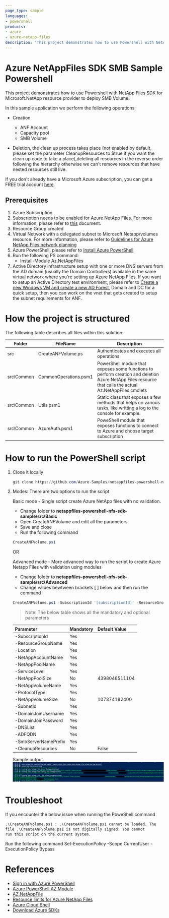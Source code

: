 ```yaml
---
page_type: sample
languages:
- powershell
products:
- azure
- azure-netapp-files
description: "This project demonstrates how to use Powershell with NetApp Files SDK for Microsoft.NetApp resource provider to deploy SMB Volume."
---
```


# Azure NetAppFiles SDK SMB Sample Powershell

This project demonstrates how to use Powershell with NetApp Files SDK for Microsoft.NetApp resource provider to deploy SMB Volume.

In this sample application we perform the following operations:

* Creation
  * ANF Account
  * Capacity pool 
  * SMB Volume  
 
* Deletion, the clean up process takes place (not enabled by default, please set the parameter CleanupResources to $true if you want the clean up code to take a place),deleting all resources in the reverse order following the hierarchy otherwise we can't remove resources that have nested resources still live.


If you don't already have a Microsoft Azure subscription, you can get a FREE trial account [here](http://go.microsoft.com/fwlink/?LinkId=330212).

## Prerequisites

1. Azure Subscription
1. Subscription needs to be enabled for Azure NetApp Files. For more information, please refer to [this](https://docs.microsoft.com/azure/azure-netapp-files/azure-netapp-files-register#waitlist) document.
1. Resource Group created
1. Virtual Network with a delegated subnet to Microsoft.Netapp/volumes resource. For more information, please refer to [Guidelines for Azure NetApp Files network planning](https://docs.microsoft.com/en-us/azure/azure-netapp-files/azure-netapp-files-network-topologies)
1. Azure PowerShell, please refer to [Install Azure PowerShell](https://docs.microsoft.com/en-us/powershell/azure/install-az-ps?view=azps-4.8.0)
1. Run the following PS command:
	* Install-Module Az.NetAppFiles
1. Active Directory infrastructure setup with one or more DNS servers from the AD domain (usually the Domain Controllers) available in the same virtual network where you're setting up Azure NetApp Files. If you want to setup an Active Directory test environment, please refer to [Create a new Windows VM and create a new AD Forest](https://github.com/Azure/azure-quickstart-templates/tree/master/active-directory-new-domain#create-a-new-windows-vm-and-create-a-new-ad-forest-domain-and-dc), Domain and DC for a quick setup, then you can work on the vnet that gets created to setup the subnet requirements for ANF.

# How the project is structured

The following table describes all files within this solution:

| Folder     | FileName                | Description                                                                                                                         												 |
|------------|-------------------------|-------------------------------------------------------------------------------------------------------------------------------------------------------------------------------------|
| src        | CreateANFVolume.ps      | Authenticates and executes all operations                                                                                           												 |
| src\Common | CommonOperations.psm1   | PowerShell module that exposes some functions to perform creation and deletion Azure NetApp Files resource that calls the actual Az.NetAppFiles cmdlets							 |
| src\Common | Utils.psm1              | Static class that exposes a few methods that helps on various tasks, like writting a log to the console for example.                												 |
| src\Common | AzureAuth.psm1	       | PoweShell module that exposes functions to connect to Azure and choose target subscription                                          												 |

# How to run the PowerShell script

1. Clone it locally
    ```powershell
    git clone https://github.com/Azure-Samples/netappfiles-powershell-nfs-sdk-sample.git
    ```
	
1. Modes: There are two options to run the script

	Basic mode - Single script create Azure NetApp files with no validation.
	 * Change folder to **netappfiles-powershell-nfs-sdk-sample\src\Basic**
	 * Open CreateANFVolume and edit all the parameters
	 * Save and close
	 * Run the following command
	 ``` powershell
	 CreateANFVolume.ps1
	 ```

	OR
	
    Advanced mode - More advanced way to run the script to create Azure Netapp Files with validation using modules
	 * Change folder to **netappfiles-powershell-nfs-sdk-sample\src\Advanced**
	 * Change values bewtween brackets [ ] below and then run the command 
     ```powershell 
	 CreateANFVolume.ps1 -SubscriptionId '[subscriptionId]' -ResourceGroupName '[Azure Resource Group Name]' -Location '[Azure Location]' -NetAppAccountName '[ANF Account Name]' -NetAppPoolName '[ANF Capacity Pool Name]' -ServiceLevel [Ultra,Premium, Standard] -NetAppVolumeName '[ANF Volume Name]' -SubnetId '[Subnet ID] -DomainJoinUsername '[Username]' -DomainJoinPassword '[Password]' -DNSList 'DNS List' -ADFQDN 'Domain Name' -SmbServerNamePrefix 'SMB Server Name'
     ```
	
	>Note: The below table shows all the mandatory and optional parameters
	
	| Parameter  			| Mandatory | Default Value |
	|-----------------------|-----------|---------------|
	| -SubscriptionId   	| Yes		| 				|
	| -ResourceGroupName	| Yes       | 				|
	| -Location 			| Yes       | 				|
	| -NetAppAccountName	| Yes		|				|
	| -NetAppPoolName		| Yes		|				|
	| -ServiceLevel			| Yes		|				|
	| -NetAppPoolSize		| No		| 4398046511104 |
    | -NetAppVolumeName		| Yes		|				|
    | -ProtocolType			| Yes		| 				|
    | -NetAppVolumeSize		| No		| 107374182400	|
    | -SubnetId				| Yes		|				|
    | -DomainJoinUsername	| Yes		|	 			| 
    | -DomainJoinPassword	| Yes		| 				|
    | -DNSList				| Yes		| 				|
	| -ADFQDN             	| Yes		|				|
	| -SmbServerNamePrefix 	| Yes		|				|
    | -CleanupResources		| No		| False			|
	
	
	Sample output
	![e2e execution](./media/e2e-execution.PNG)

# Troubleshoot

If you encounter the below issue when running the PoweShell command

```
.\CreateANFVolume.ps1 : .\CreateANFVolume.ps1 cannot be loaded. The file .\CreateANFVolume.ps1 is not digitally signed. You cannot 
run this script on the current system.
```

Run the following command
Set-ExecutionPolicy -Scope CurrentUser -ExecutionPolicy Bypass

# References

* [Sign in with Azure PowerShell](https://docs.microsoft.com/en-us/powershell/azure/authenticate-azureps?view=azps-4.8.0)
* [Azure PowerShell AZ Module](https://docs.microsoft.com/en-us/powershell/azure/new-azureps-module-az?view=azps-4.8.0)
* [AZ.NetAppFile](https://docs.microsoft.com/en-us/powershell/module/az.netappfiles/?view=azps-4.8.0#netapp-files)
* [Resource limits for Azure NetApp Files](https://docs.microsoft.com/en-us/azure/azure-netapp-files/azure-netapp-files-resource-limits)
* [Azure Cloud Shell](https://docs.microsoft.com/en-us/azure/cloud-shell/quickstart)
* [Download Azure SDKs](https://azure.microsoft.com/downloads/)
